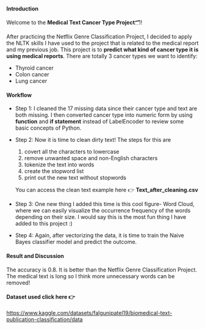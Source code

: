 #### Introduction
Welcome to the **Medical Text Cancer Type Project**🗂️!

After practicing the Netflix Genre Classification Project, I decided to apply the NLTK skills I have used to the project that is related to the medical report and my previous job. This project is to **predict what kind of cancer type it is using medical reports**. There are totally 3 cancer types we want to identify:
- Thyroid cancer
- Colon cancer
- Lung cancer


#### Workflow
- Step 1: I cleaned the 17 missing data since their cancer type and text are both missing. I then converted cancer type into numeric form by using **function** and **if statement** instead of LabelEncoder to review some basic concepts of Python.

- Step 2: Now it is time to clean dirty text! The steps for this are
  1. covert all the characters to lowercase
  2. remove unwanted space and non-English characters
  3. tokenize the text into words
  4. create the stopword list
  5. print out the new text without stopwords
  
  You can access the clean text example here 👉 **Text_after_cleaning.csv**


- Step 3: One new thing I added this time is this cool figure- Word Cloud, where we can easily visualize the occurrence frequency of the words depending on their size. I would say this is the most fun thing I have added to this project :)
  
- Step 4: Again, after vectorizing the data, it is time to train the Naive Bayes classifier model and predict the outcome.


#### Result and Discussion
The accuracy is 0.8. It is better than the Netflix Genre Classification Project. The medical text is long so I think more unnecessary words can be removed!


#### Dataset used click here 👉
https://www.kaggle.com/datasets/falgunipatel19/biomedical-text-publication-classification/data
